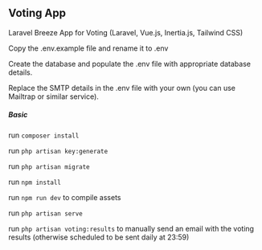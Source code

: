 ## Voting App

Laravel Breeze App for Voting (Laravel, Vue.js, Inertia.js, Tailwind CSS)

Copy the .env.example file and rename it to .env

Create the database and populate the .env file with appropriate database details.

Replace the SMTP details in the .env file with your own (you can use Mailtrap or similar service).

##### Basic

run `composer install`

run `php artisan key:generate`

run `php artisan migrate`

run `npm install`

run `npm run dev` to compile assets

run `php artisan serve`

run `php artisan voting:results` to manually send an email with the voting results (otherwise scheduled to be sent daily at 23:59)

